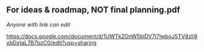 ## **For ideas & roadmap, NOT final planning.pdf** ##

*Anyone with link can edit*

https://docs.google.com/document/d/1UWTkZOnW5blDV7l7lwboJ5TV8zli9xbDxtaL7B7bzC0/edit?usp=sharing